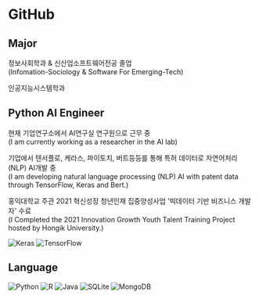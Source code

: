 # GitHub

## Major
정보사회학과 & 신산업소프트웨어전공 졸업   
(Infomation-Sociology & Software For Emerging-Tech)

인공지능시스템학과 

## Python AI Engineer
현재 기업연구소에서 AI연구실 연구원으로 근무 중   
(I am currently working as a researcher in the AI lab)    
   
기업에서 텐서플로, 케라스, 파이토치, 버트등등를 통해 특허 데이터로 자연어처리(NLP) AI개발 중   
(I am developing natural language processing (NLP) AI with patent data through TensorFlow, Keras and Bert.)    
   
홍익대학교 주관 2021 혁신성장 청년인재 집중양성사업 '빅데이터 기반 비즈니스 개발자' 수료   
(I Completed the 2021 Innovation Growth Youth Talent Training Project hosted by Hongik University.)      

![Keras](https://img.shields.io/badge/Keras-%23D00000.svg?style=for-the-badge&logo=Keras&logoColor=white)
![TensorFlow](https://img.shields.io/badge/TensorFlow-%23FF6F00.svg?style=for-the-badge&logo=TensorFlow&logoColor=white)

## Language
![Python](https://img.shields.io/badge/python-3670A0?style=for-the-badge&logo=python&logoColor=ffdd54)
![R](https://img.shields.io/badge/r-%23276DC3.svg?style=for-the-badge&logo=r&logoColor=white)
![Java](https://img.shields.io/badge/java-%23ED8B00.svg?style=for-the-badge&logo=java&logoColor=white) 
![SQLite](https://img.shields.io/badge/sqlite-%2307405e.svg?style=for-the-badge&logo=sqlite&logoColor=white)
![MongoDB](https://img.shields.io/badge/MongoDB-%234ea94b.svg?style=for-the-badge&logo=mongodb&logoColor=white)


